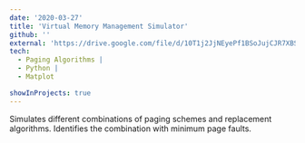 ```yaml
---
date: '2020-03-27'
title: 'Virtual Memory Management Simulator'
github: ''
external: 'https://drive.google.com/file/d/10T1j2JjNEyePf1BSoJujCJR7XBSdXPwn/view?usp=sharing'
tech:
  - Paging Algorithms |
  - Python |
  - Matplot

showInProjects: true
---
```


Simulates different combinations of paging schemes and replacement
algorithms. Identifies the combination with minimum page faults.
